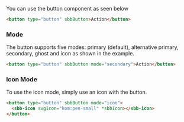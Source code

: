 You can use the button component as seen below

```html
<button type="button" sbbButton>Action</button>
```

### Mode

The button supports five modes: primary (default), alternative primary, secondary,
ghost and icon as shown in the example.

```html
<button type="button" sbbButton mode="secondary">Action</button>
```

### Icon Mode

To use the icon mode, simply use an icon with the button.

```html
<button type="button" sbbButton mode="icon">
  <sbb-icon svgIcon="kom:pen-small" *sbbIcon></sbb-icon>
</button>
```
